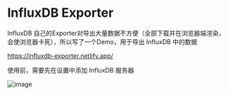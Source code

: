 # InfluxDB Exporter

InfluxDB 自己的Exporter对导出大量数据不方便（全部下载并在浏览器端渲染，会使浏览器卡死），所以写了一个Demo，用于导出 InfluxDB 中的数据

https://influxdb-exporter.netlify.app/

使用前，需要先在设置中添加 InfluxDB 服务器

 ![image](https://user-images.githubusercontent.com/15902347/132443276-b2b93c23-b00e-44f8-99f1-ae15d84d0312.png)
